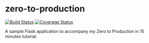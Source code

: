 # zero-to-production

[![Build Status](https://travis-ci.org/atbaker/zero-to-production.svg?branch=sf-python)](https://travis-ci.org/atbaker/zero-to-production)
[![Coverage Status](https://coveralls.io/repos/github/atbaker/zero-to-production/badge.svg?branch=master)](https://coveralls.io/github/atbaker/zero-to-production?branch=master)

A sample Flask application to accompany my Zero to Production in 15 minutes
tutorial.
